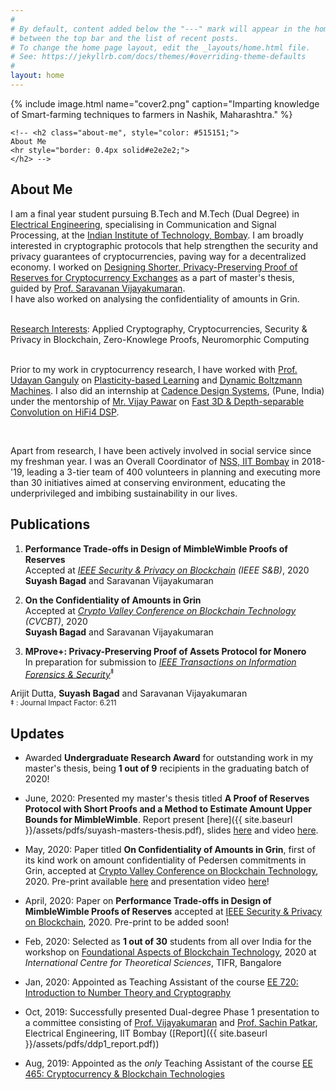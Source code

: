 ```yaml
---
#
# By default, content added below the "---" mark will appear in the home page
# between the top bar and the list of recent posts.
# To change the home page layout, edit the _layouts/home.html file.
# See: https://jekyllrb.com/docs/themes/#overriding-theme-defaults
#
layout: home
---
```


<div class="home-description">
    {% include image.html name="cover2.png" caption="Imparting knowledge of Smart-farming techniques to farmers in Nashik, Maharashtra." %}

    <!-- <h2 class="about-me", style="color: #515151;">
    About Me 
    <hr style="border: 0.4px solid#e2e2e2;"> 
    </h2> -->
</div>

## About Me 

I am a final year student pursuing B.Tech and M.Tech (Dual Degree) in <a href="https://www.ee.iitb.ac.in/web">Electrical Engineering</a>, specialising in Communication and Signal Processing,
at the <a href = "http://iitb.ac.in/"> Indian Institute of Technology, Bombay</a>.
I am broadly interested in cryptographic protocols that help strengthen the security and privacy guarantees of cryptocurrencies,
paving way for a decentralized economy.
I worked on <a href="{{ site.baseurl }}/project/2019/10/19/eff-proof-of-reserves.html"> Designing Shorter, Privacy-Preserving Proof of Reserves for Cryptocurrency Exchanges</a> as a part of master's thesis, 
guided by <a href="https://www.ee.iitb.ac.in/~sarva/"> Prof. Saravanan Vijayakumaran</a>. <br id="paddedlinebreak" />
I have also worked on analysing the confidentiality of amounts in Grin.

<div class="line-break-small">
<br/>
</div>
<u>Research Interests</u>: Applied Cryptography, Cryptocurrencies, Security & Privacy in Blockchain, Zero-Knowlege Proofs, Neuromorphic Computing
<div class="line-break-small">
    <br/>
</div>

Prior to my work in cryptocurrency research, I have worked with 
<a href="https://www.ee.iitb.ac.in/wiki/faculty/udayan">Prof. Udayan Ganguly</a> on 
<a href="{{ site.baseurl }}/project/2018/11/30/plasticity-based-learning.html">Plasticity-based Learning</a> and
<a href="{{ site.baseurl }}/project/2019/05/01/dybm.html">Dynamic Boltzmann Machines</a>. I also did an internship 
at <a href="https://www.cadence.com">Cadence Design Systems</a>, (Pune, India) under the mentorship of 
<a href="https://www.linkedin.com/in/vijay-pawar-a620834/">Mr. Vijay Pawar</a> 
on <a href="{{ site.baseurl }}/project/2018/08/17/cadence-intern.html">Fast 3D & Depth-separable Convolution on HiFi4 DSP</a>.

<div class="line-break-small">
    <br/>
</div>

Apart from research, I have been actively involved in social service since my freshman year. 
I was an Overall Coordinator of <a href="https://gymkhana.iitb.ac.in/~nss/home/">NSS, IIT Bombay</a> in 2018-'19, 
leading a 3-tier team of 400 volunteers in planning and executing more than 30 initiatives aimed at conserving 
environment, educating the underprivileged and imbibing sustainability in our lives.


## Publications
1. **Performance Trade-offs in Design of MimbleWimble Proofs of Reserves** 
&nbsp; <a href="https://ieeesb.org/index.html#papers"><i class="far fa-file-pdf"></i></a>
&nbsp; <a href="https://github.com/suyash67/RevelioBP"><i class="fab fa-github"></i></a>  
Accepted at *[IEEE Security & Privacy on Blockchain](https://ieeesb.org/) (IEEE S&B)*, 2020  
**Suyash Bagad** and Saravanan Vijayakumaran

2. **On the Confidentiality of Amounts in Grin**
&nbsp; <a href="https://eprint.iacr.org/2020/723.pdf"><i class="far fa-file-pdf"></i></a> 
&nbsp; <a href="https://slides.com/suyashbagad/confidentiality-of-amounts-in-grin/fullscreen"><i class="fas fa-chalkboard"></i></a>
&nbsp; <a href="https://www.youtube.com/watch?v=EFrvrct3U2g&t=4s"><i class="far fa-play-circle"></i></a>  
Accepted at *[Crypto Valley Conference on Blockchain Technology](https://www.cryptovalleyconference.com/) (CVCBT)*, 2020  
**Suyash Bagad** and Saravanan Vijayakumaran  

3. **MProve+: Privacy-Preserving Proof of Assets Protocol for Monero**  
In preparation for submission to *[IEEE Transactions on Information Forensics & Security](https://ieeexplore.ieee.org/xpl/RecentIssue.jsp?punumber=10206)*<sup>&Dagger;</sup> 
<!-- Arijit Dutta<sup>&dagger;</sup>, **Suyash Bagad**<sup>&dagger;</sup> and Saravanan Vijayakumaran<br/>
<sub>&dagger; : Equal contribution, &Dagger; : Journal Impact Factor: 6.211 </sub> -->
Arijit Dutta, **Suyash Bagad** and Saravanan Vijayakumaran<br/>
<sub> &Dagger; : Journal Impact Factor: 6.211 </sub>


## Updates
- Awarded **Undergraduate Research Award** for outstanding work in my master's thesis, being **1 out of 9** recipients in the graduating batch of 2020! 

- June, 2020: Presented my master's thesis titled **A Proof of Reserves Protocol with Short Proofs and a Method to Estimate Amount Upper Bounds for MimbleWimble**. Report present [here]({{ site.baseurl }}/assets/pdfs/suyash-masters-thesis.pdf), 
slides [here](https://slides.com/suyashbagad/ddp-thesis-presentation-suyashbagad/fullscreen) and
video [here](https://youtu.be/n67DXLNjKHg).

- May, 2020: Paper titled **On Confidentiality of Amounts in Grin**, first of its kind work on amount confidentiality of Pedersen commitments in Grin, accepted at [Crypto Valley Conference on Blockchain Technology](https://www.cryptovalleyconference.com/), 2020. Pre-print available [here](https://eprint.iacr.org/2020/723.pdf) and presentation video [here](https://youtu.be/EFrvrct3U2g)!

- April, 2020: Paper on **Performance Trade-offs in Design of MimbleWimble Proofs of Reserves** 
accepted at [IEEE Security & Privacy on Blockchain](https://ieeesb.org/), 2020. Pre-print to be added soon!

- Feb, 2020: Selected as **1 out of 30** students from all over India for the workshop on 
<a href="https://www.icts.res.in/discussion-meeting/fabt2020">Foundational Aspects of Blockchain Technology</a>, 2020 at *International Centre for Theoretical Sciences*, TIFR, Bangalore

- Jan, 2020: Appointed as Teaching Assistant of the course [EE 720: Introduction to Number Theory and Cryptography](https://www.ee.iitb.ac.in/~sarva/courses/EE720/Spring2020.html)

- Oct, 2019: Successfully presented Dual-degree Phase 1 presentation to a committee consisting of [Prof. Vijayakumaran](https://www.ee.iitb.ac.in/~sarva/) and [Prof. Sachin Patkar](https://www.ee.iitb.ac.in/wiki/faculty/patkar), Electrical Engineering, IIT Bombay ([Report]({{ site.baseurl }}/assets/pdfs/ddp1_report.pdf))

- Aug, 2019: Appointed as the *only* Teaching Assistant of the course [EE 465: Cryptocurrency & Blockchain Technologies](https://www.ee.iitb.ac.in/~sarva/courses/EE465/Autumn2019.html)


